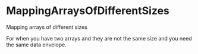 # MappingArraysOfDifferentSizes
Mapping arrays of different sizes 

For when you have two arrays and they are not the same size and you need the same data envelope. 
